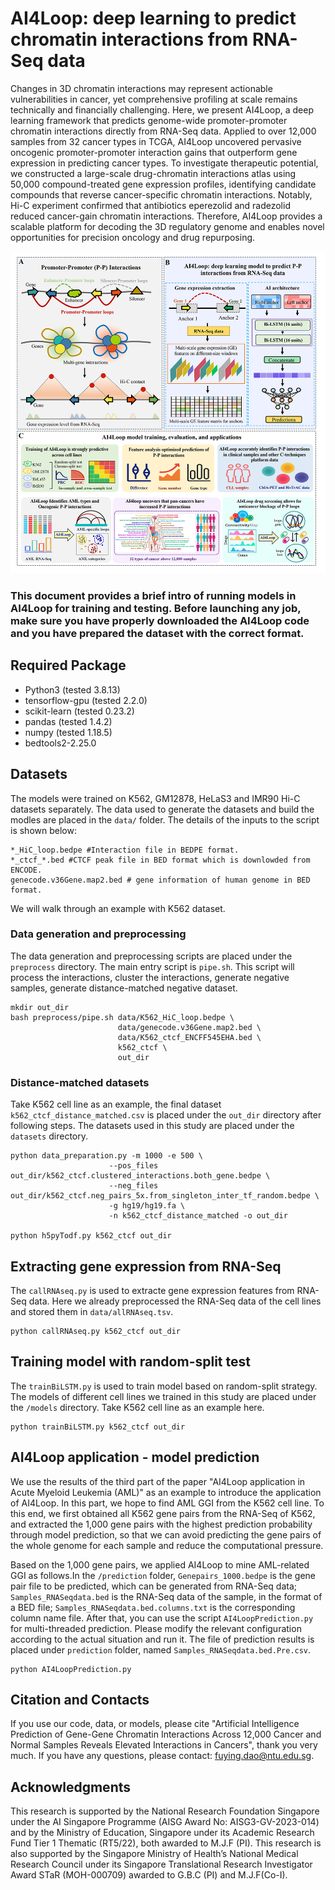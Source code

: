 # AI4Loop: deep learning to predict chromatin interactions from RNA-Seq data

Changes in 3D chromatin interactions may represent actionable vulnerabilities in cancer, yet comprehensive profiling at scale remains technically and financially challenging. Here, we present AI4Loop, a deep learning framework that predicts genome-wide promoter-promoter chromatin interactions directly from RNA-Seq data. Applied to over 12,000 samples from 32 cancer types in TCGA, AI4Loop uncovered pervasive oncogenic promoter-promoter interaction gains that outperform gene expression in predicting cancer types. To investigate therapeutic potential, we constructed a large-scale drug-chromatin interactions atlas using 50,000 compound-treated gene expression profiles, identifying candidate compounds that reverse cancer-specific chromatin interactions. Notably, Hi-C experiment confirmed that antibiotics eperezolid and radezolid reduced cancer-gain chromatin interactions. Therefore, AI4Loop provides a scalable platform for decoding the 3D regulatory genome and enables novel opportunities for precision oncology and drug repurposing.

![image](workflow3.png)

### This document provides a brief intro of running models in AI4Loop for training and testing. Before launching any job, make sure you have properly downloaded the AI4Loop code and you have prepared the dataset with the correct format.

## Required Package
* Python3 (tested 3.8.13)
* tensorflow-gpu (tested 2.2.0)
* scikit-learn (tested 0.23.2) 
* pandas (tested 1.4.2) 
* numpy (tested 1.18.5) 
* bedtools2-2.25.0 
## Datasets
The models were trained on K562, GM12878, HeLaS3 and IMR90 Hi-C datasets separately. The data used to generate the datasets and build the modles are placed in the `data/` folder. The details of the inputs to the script is shown below:
```shell
*_HiC_loop.bedpe #Interaction file in BEDPE format.
*_ctcf_*.bed #CTCF peak file in BED format which is downlowded from ENCODE.
genecode.v36Gene.map2.bed # gene information of human genome in BED format.
```
We will walk through an example with K562 dataset.

### Data generation and preprocessing
The data generation and preprocessing scripts are placed under the `preprocess` directory.
The main entry script is `pipe.sh`. This script will process the interactions, cluster the interactions,
generate negative samples, generate distance-matched negative dataset.
```shell
mkdir out_dir
bash preprocess/pipe.sh data/K562_HiC_loop.bedpe \
                        data/genecode.v36Gene.map2.bed \
                        data/K562_ctcf_ENCFF545EHA.bed \
                        k562_ctcf \
                        out_dir

```
### Distance-matched datasets
Take K562 cell line as an example, the final dataset `k562_ctcf_distance_matched.csv` is placed under the `out_dir` directory after following steps. The datasets used in this study are placed under the `datasets` directory.

```shell
python data_preparation.py -m 1000 -e 500 \
                      --pos_files out_dir/k562_ctcf.clustered_interactions.both_gene.bedpe \
                      --neg_files out_dir/k562_ctcf.neg_pairs_5x.from_singleton_inter_tf_random.bedpe \
                      -g hg19/hg19.fa \
                      -n k562_ctcf_distance_matched -o out_dir

python h5pyTodf.py k562_ctcf out_dir

```
## Extracting gene expression from RNA-Seq
The `callRNAseq.py` is used to extracte gene expression features from RNA-Seq data. Here we already preprocessed the RNA-Seq data of the cell lines and stored them in `data/allRNAseq.tsv`.
```shell
python callRNAseq.py k562_ctcf out_dir

```
## Training model with random-split test
The `trainBiLSTM.py` is used to train model based on random-split strategy. The models of different cell lines we trained in this study are placed under the `/models` directory. Take K562 cell line as an example here.

```shell
python trainBiLSTM.py k562_ctcf out_dir
```
## AI4Loop application - model prediction
We use the results of the third part of the paper "AI4Loop application in Acute Myeloid Leukemia (AML)" as an example to introduce the application of AI4Loop. In this part, we hope to find AML GGI from the K562 cell line. To this end, we first obtained all K562 gene pairs from the RNA-Seq of K562, and extracted the 1,000 gene pairs with the highest prediction probability through model prediction, so that we can avoid predicting the gene pairs of the whole genome for each sample and reduce the computational pressure.

Based on the 1,000 gene pairs, we applied AI4Loop to mine AML-related GGI as follows.In the `/prediction` folder, `Genepairs_1000.bedpe` is the gene pair file to be predicted, which can be generated from RNA-Seq data; `Samples_RNASeqdata.bed` is the RNA-Seq data of the sample, in the format of a BED file; `Samples_RNASeqdata.bed.columns.txt` is the corresponding column name file. After that, you can use the script `AI4LoopPrediction.py` for multi-threaded prediction. Please modify the relevant configuration according to the actual situation and run it. The file of prediction results is placed under `prediction` folder, named `Samples_RNASeqdata.bed.Pre.csv`.

```shell
python AI4LoopPrediction.py
```
## Citation and Contacts
If you use our code, data, or models, please cite "Artificial Intelligence Prediction of Gene-Gene Chromatin Interactions Across 12,000 Cancer and Normal Samples Reveals Elevated Interactions in Cancers", thank you very much. If you have any questions, please contact: fuying.dao@ntu.edu.sg.

## Acknowledgments
This research is supported by the National Research Foundation Singapore under the AI Singapore Programme (AISG Award No: AISG3-GV-2023-014) and by the Ministry of Education, Singapore under its Academic Research Fund Tier 1 Thematic (RT5/22), both awarded to M.J.F (PI). This research is also supported by the Singapore Ministry of Health’s National Medical Research Council under its Singapore Translational Research Investigator Award STaR (MOH-000709) awarded to G.B.C (PI) and M.J.F(Co-I).

